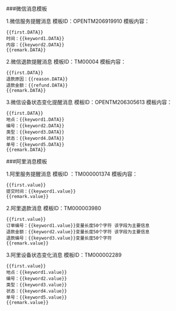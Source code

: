 ###微信消息模板

1.微信服务提醒消息
模板ID：OPENTM206919910
模板内容：

```
{{first.DATA}}
时间：{{keyword1.DATA}}
内容：{{keyword2.DATA}}
{{remark.DATA}}
```


2.微信退款提醒消息
模板ID：TM00004
模板内容：

```
{{first.DATA}}
退款原因：{{reason.DATA}}
退款金额：{{refund.DATA}}
{{remark.DATA}}
```


3.微信设备状态变化提醒消息
模板ID：OPENTM206305613
模板内容：

```
{{first.DATA}}
地点：{{keyword1.DATA}}
编号：{{keyword2.DATA}}
类型：{{keyword3.DATA}}
状态：{{keyword4.DATA}}
单号：{{keyword5.DATA}}
{{remark.DATA}}
```

###阿里消息模板

1.阿里服务提醒消息
模板ID ：TM000001374
模板内容：

```
{{first.value}}
提交时间：{{keyword1.value}}
{{remark.value}}
```
2.阿里退款消息
模板ID：TM000003980

```
{{first.value}}
订单编号：{{keyword1.value}}变量长度50个字符 该字段为主要信息
退款金额：{{keyword2.value}}变量长度50个字符 该字段为主要信息
退款编号：{{keyword3.value}}变量长度50个字符
{{remark.value}}
```

3.阿里设备状态变化消息
模板ID：TM000002289

```
{{first.value}}
地点：{{keyword1.value}}
编号：{{keyword2.value}}
类型：{{keyword3.value}}
状态：{{keyword4.value}}
单号：{{keyword5.value}}
{{remark.value}}
```
